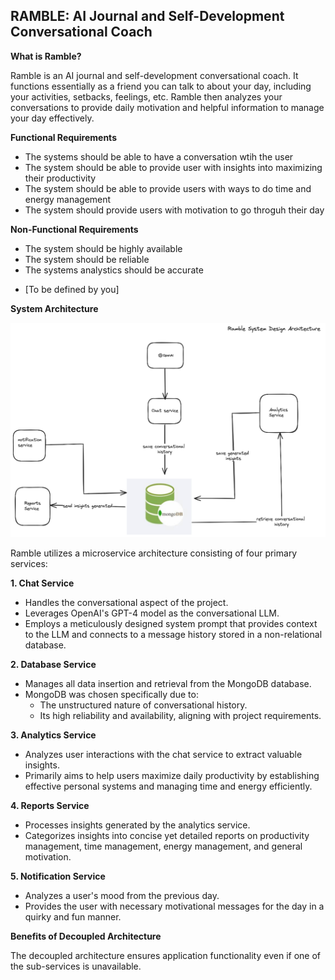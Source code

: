 ## RAMBLE: AI Journal and Self-Development Conversational Coach

**What is Ramble?**

Ramble is an AI journal and self-development conversational coach. It functions essentially as a friend you can talk to about your day, including your activities, setbacks, feelings, etc. Ramble then analyzes your conversations to provide daily motivation and helpful information to manage your day effectively.

**Functional Requirements**
- The systems should be able to have a conversation wtih the user
- The system should be able to provide user with insights into maximizing their productivity 
- The system should be able to provide users with ways to do time and energy management 
- The system should provide users with motivation to go throguh their day 

**Non-Functional Requirements**
- The system should be highly available 
- The system should be reliable
- The systems analystics should be accurate  

* [To be defined by you]

**System Architecture**

![Arch](ramble-2.png)
 
Ramble utilizes a microservice architecture consisting of four primary services:

**1. Chat Service**

* Handles the conversational aspect of the project.
* Leverages OpenAI's GPT-4 model as the conversational LLM.
* Employs a meticulously designed system prompt that provides context to the LLM and connects to a message history stored in a non-relational database.

**2. Database Service**

* Manages all data insertion and retrieval from the MongoDB database.
* MongoDB was chosen specifically due to:
    * The unstructured nature of conversational history.
    * Its high reliability and availability, aligning with project requirements. 

**3. Analytics Service**

* Analyzes user interactions with the chat service to extract valuable insights.
* Primarily aims to help users maximize daily productivity by establishing effective personal systems and managing time and energy efficiently.

**4. Reports Service**

* Processes insights generated by the analytics service.
* Categorizes insights into concise yet detailed reports on productivity management, time management, energy management, and general motivation.

**5. Notification Service**

* Analyzes a user's mood from the previous day.
* Provides the user with necessary motivational messages for the day in a quirky and fun manner.

**Benefits of Decoupled Architecture**

The decoupled architecture ensures application functionality even if one of the sub-services is unavailable.
